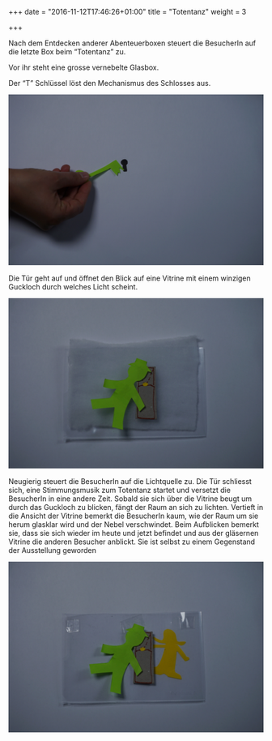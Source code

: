 +++
date = "2016-11-12T17:46:26+01:00"
title = "Totentanz"
weight = 3

+++

Nach dem Entdecken anderer Abenteuerboxen steuert die BesucherIn auf die letzte Box beim “Totentanz” zu.

Vor ihr steht eine grosse vernebelte Glasbox.

Der “T” Schlüssel löst den Mechanismus des Schlosses aus.

![Schlüssel Schloss](/img/7-SchluesselSchloss.png)

Die Tür geht auf und öffnet den Blick auf eine Vitrine mit einem winzigen Guckloch durch welches Licht scheint.

![Guckloch](/img/8-Guckloch.png)

Neugierig steuert die BesucherIn auf die Lichtquelle zu.
Die Tür schliesst sich, eine Stimmungsmusik zum Totentanz startet und versetzt die BesucherIn in eine andere Zeit.
Sobald sie sich über die Vitrine beugt um durch das Guckloch zu blicken, fängt der Raum an sich zu lichten.
Vertieft in die Ansicht der Vitrine bemerkt die BesucherIn kaum, wie der Raum um sie herum glasklar wird und der Nebel verschwindet.
Beim Aufblicken bemerkt sie, dass sie sich wieder im heute und jetzt befindet und aus der gläsernen Vitrine die anderen Besucher anblickt.
Sie ist selbst zu einem Gegenstand der Ausstellung geworden

![Besucher wird zum Objekt](/img/9-BesucherWirdZumObjekt.png)